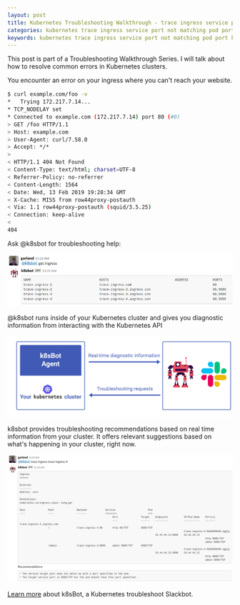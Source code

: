 ```yaml
---
layout: post
title: Kubernetes Troubleshooting Walkthrough - trace ingress service port not matching pod port
categories: kubernetes trace ingress service port not matching pod port k8sbot
keywords: kubernetes trace ingress service port not matching pod port k8sbot
---
```


This post is part of a Troubleshooting Walkthrough Series. I will talk about how to resolve common errors in Kubernetes clusters. 

You encounter an error on your ingress where you can't reach your website. 

```bash
$ curl example.com/foo -v
*   Trying 172.217.7.14...
* TCP_NODELAY set
* Connected to example.com (172.217.7.14) port 80 (#0)
> GET /foo HTTP/1.1
> Host: example.com
> User-Agent: curl/7.58.0
> Accept: */*
>
< HTTP/1.1 404 Not Found
< Content-Type: text/html; charset=UTF-8
< Referrer-Policy: no-referrer
< Content-Length: 1564
< Date: Wed, 13 Feb 2019 19:28:34 GMT
< X-Cache: MISS from row44proxy-postauth
< Via: 1.1 row44proxy-postauth (squid/3.5.25)
< Connection: keep-alive
<
404
```

Ask @k8sbot for troubleshooting help:

![get ingress](/assets/blog/images/workflow/trace-ingress-service-port-not-matching-pod-port/ingress-pod-1.png)

@k8sbot runs inside of your Kubernetes cluster and gives you diagnostic information
from interacting with the Kubernetes API

![get ingress](/assets/blog/images/workflow/k8sbot-agent-request.png)

k8sbot provides troubleshooting recommendations based on real time information
from your cluster.  It offers relevant suggestions based on what's happening
in your cluster, right now.

![get ingress](/assets/blog/images/workflow/trace-ingress-service-port-not-matching-pod-port/ingress-pod-2.png)

<A HREF="https://www.managedkube.com">Learn more</a> about k8sBot, a Kubernetes troubleshoot Slackbot.
